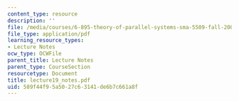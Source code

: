 ```yaml
---
content_type: resource
description: ''
file: /media/courses/6-895-theory-of-parallel-systems-sma-5509-fall-2003/589f44f95a5027c63141de6b7c661a8f_lecture19_notes.pdf
file_type: application/pdf
learning_resource_types:
- Lecture Notes
ocw_type: OCWFile
parent_title: Lecture Notes
parent_type: CourseSection
resourcetype: Document
title: lecture19_notes.pdf
uid: 589f44f9-5a50-27c6-3141-de6b7c661a8f
---
```

